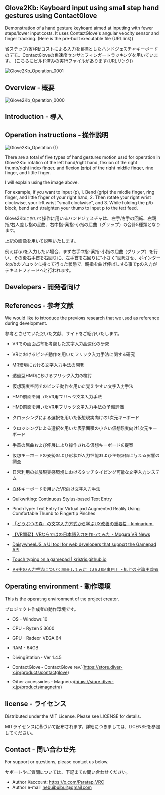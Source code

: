 ## Glove2Kb: Keyboard input using small step hand gestures using ContactGlove
Demonstration of a hand gesture keyboard aimed at inputting with fewer steps/lower input costs. It uses ContactGlove's angular velocity sensor and finger tracking.
(Here is the pre-built executable file (URL link))

省ステップ/省移動コストによる入力を目標としたハンドジェスチャキーボードのデモ。ContactGloveの角速度センサとフィンガートラッキングを用いています。
(こちらにビルド済みの実行ファイルがあります(URLリンク))

![Glove2Kb_Operation_0001](https://github.com/1000100Den/Glove2Kb/assets/52491146/92d56092-18d7-4669-8abb-758cd297f3f1)

## Overview - 概要

![Glove2Kb_Operation_0000](https://github.com/1000100Den/Glove2Kb/assets/52491146/3ac9d473-ebaa-4350-906f-7d1b6aaa844e)

## Introduction - 導入

## Operation instructions - 操作説明

![Glove2Kb_Operation (1)](https://github.com/1000100Den/Glove2Kb/assets/52491146/a89b49ac-38ce-4130-9ed7-ff741b81f40f)

There are a total of five types of hand gestures motion used for operation in Glove2Kb: rotation of the left hand/right hand, flexion of the right thumb/right index finger, and flexion (grip) of the right middle finger, ring finger, and little finger.

I will explain using the image above.

For example, if you want to input (p), 1. Bend (grip) the middle finger, ring finger, and little finger of your right hand, 2. Then rotate your right wrist clockwise, your left wrist "small clockwise", and 3. While holding the p/b block, bend and straighten your thumb to input p to the text feed.

Glove2Kbにおいて操作に用いるハンドジェスチャは、左手/右手の回転、右親指/右人差し指の屈曲、右中指-薬指-小指の屈曲（グリップ）の合計5種類となります。

上記の画像を用いて説明いたします。

例えば(p)を入力したい場合、まず右手中指-薬指-小指の屈曲（グリップ）を行い、その後右手首を右回りに、左手首を右回りに"小さく"回転させ、ポインターをp/bのブロックに持って行った状態で、親指を曲げ伸ばしする事でpの入力がテキストフィードへと行われます。

## Developers - 開発者向け

## References - 参考文献

We would like to introduce the previous research that we used as reference during development.

参考とさせていただいた文献、サイトをご紹介いたします。

- VRでの画面占有を考慮した文字入力高速化の研究
  
- VRにおけるピンチ動作を用いたフリック入力手法に関する研究
  
- MR環境における文字入力手法の開発
  
- 透過型HMDにおけるフリック入力の検討
  
- 仮想現実空間でのピンチ動作を用いた覚えやすい文字入力手法
  
- HMD前面を用いたVR用フリック文字入力手法
  
- HMD前面を用いたVR用フリック文字入力手法の予備評価
  
- クロッシングによる選択を用いた仮想現実向けの1次元キーボード
  
- クロッシングによる選択を用いた表示面積の小さい仮想現実向け1次元キーボード
  
- 手首の屈曲および伸展により操作される仮想キーボードの提案
  
- 仮想キーボードの姿勢および形状が入力性能および主観評価に与える影響の調査
  
- 日常利用の拡張現実感環境におけるタッチタイピング可能な文字入力システム
  
- 立体キーボードを用いたVR向け文字入力手法
  
- Quikwriting: Continuous Stylus-based Text Entry
  
- PinchType: Text Entry for Virtual and Augmented Reality Using Comfortable Thumb to Fingertip Pinches
  
- [「どうぶつの森」の文字入力方式から学ぶUX改善の重要性 - kininarium.](https://kininarium.hateblo.jp/entry/animal_crossing_input_method)
  
- [【VR開発】VRならではの日本語入力を作ってみた - Mogura VR News](https://www.moguravr.com/jpn-vr/)
  
- [DaisywheelJS, a UI tool for web developers that support the Gamepad API](https://likethemammal.github.io/daisywheeljs/)
  
- [Touch typing on a gamepad | krisfris.github.io](https://krisfris.com/2020/07/07/touch-typing-on-a-gamepad.html)
  
- [VR中の入力手法について調査してみた【31/31記事目】 - 机上の空論主義者](https://umeboshi-lab.com/entry/2021/05/31/232752)

## Operating environment - 動作環境

This is the operating environment of the project creator.

プロジェクト作成者の動作環境です。

- OS - Windows 10

- CPU - Ryzen 5 3600

- GPU - Radeon VEGA 64

- RAM - 64GB

- DivingStation - Ver 1.4.5

- ContactGlove - ContactGlove rev.1(https://store.diver-x.jp/products/contactglove)

- Other accessories - Magnetra(https://store.diver-x.jp/products/magnetra)

## license - ライセンス

Distributed under the MIT License. Please see LICENSE for details.

MITライセンスに基づいて配布されます。詳細につきましては、LICENSEを参照してください。

## Contact - 問い合わせ先

For support or questions, please contact us below.

サポートやご質問については、下記までお問い合わせください。

- Author Xaccount: https://x.com/Paratap_VRC
- Author e-mail: nebuibuibui@gmail.com
